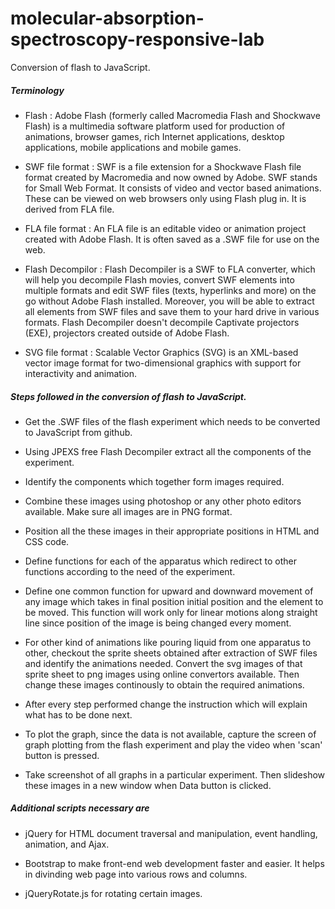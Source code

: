 # molecular-absorption-spectroscopy-responsive-lab
Conversion of flash to JavaScript.

##### Terminology

* Flash : Adobe Flash (formerly called Macromedia Flash and Shockwave Flash) is a multimedia software platform used for production of animations, browser games, rich Internet applications, desktop applications, mobile applications and mobile games.

* SWF file format : SWF is a file extension for a Shockwave Flash file format created by Macromedia and now owned by Adobe. SWF stands for Small Web Format. It consists of video and vector based animations. These can be viewed on web browsers only using Flash plug in. It is derived from FLA file.

* FLA file format : An FLA file is an editable video or animation project created with Adobe Flash. It is often saved as a .SWF file for use on the web.

* Flash Decompilor : Flash Decompiler is a SWF to FLA converter, which will help you decompile Flash movies, convert SWF elements into multiple formats and edit SWF files (texts, hyperlinks and more) on the go without Adobe Flash installed. Moreover, you will be able to extract all elements from SWF files and save them to your hard drive in various formats. Flash Decompiler doesn't decompile Captivate projectors (EXE), projectors created outside of Adobe Flash.

* SVG file format : Scalable Vector Graphics (SVG) is an XML-based vector image format for two-dimensional graphics with support for interactivity and animation. 



##### Steps followed in the conversion of flash to JavaScript.

* Get the .SWF files of the flash experiment which needs to be converted to JavaScript from github.

* Using JPEXS free Flash Decompiler extract all the components of the experiment.

* Identify the components which together form images required.

* Combine these images using photoshop or any other photo editors available. Make sure all images are in PNG format.

* Position all the these images in their appropriate positions in HTML and CSS code.

* Define functions for each of the apparatus which redirect to other functions according to the need of the experiment.

* Define one common function for upward and downward movement of any image which takes in final position initial position and the element to be moved. This function will work only for linear motions along straight line since position of the image is being changed every moment.

* For other kind of animations like pouring liquid from one apparatus to other, checkout the sprite sheets obtained after extraction of SWF files and identify the animations needed. Convert the svg images of that sprite sheet to png images using online convertors available. Then change these images continously to obtain the required animations.

* After every step performed change the instruction which will explain what has to be done next.

* To plot the graph, since the data is not available, capture the screen of graph plotting from the flash experiment and play the video when 'scan' button is pressed.

* Take screenshot of all graphs in a particular experiment. Then slideshow these images in a new window when Data button is clicked.

##### Additional scripts necessary are

* jQuery for HTML document traversal and manipulation, event handling, animation, and Ajax.

* Bootstrap to make front-end web development faster and easier. It helps in divinding web page into various rows and columns.

* jQueryRotate.js for rotating certain images.

